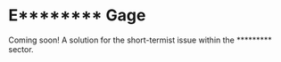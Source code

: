 # E\*\*\*\*\*\*\*\* Gage

Coming soon! A solution for the short-termist issue within the \*\*\*\*\*\*\*\*\* sector.
